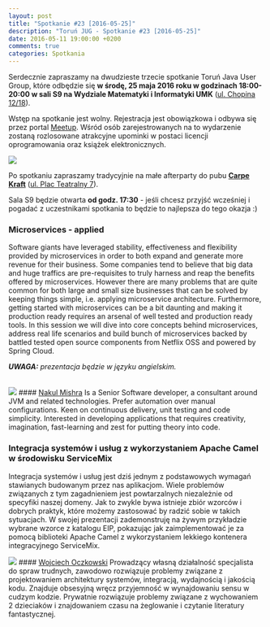 ```yaml
---
layout: post
title: "Spotkanie #23 [2016-05-25]"
description: "Toruń JUG - Spotkanie #23 [2016-05-25]"
date: 2016-05-11 19:00:00 +0200
comments: true
categories: Spotkania
---
```

Serdecznie zapraszamy na dwudzieste trzecie spotkanie Toruń Java User Group, które odbędzie się **w&nbsp;środę, 25 maja 2016 roku w&nbsp;godzinach 18:00-20:00 w&nbsp;sali S9 na Wydziale Matematyki i Informatyki UMK** (<a href="https://www.google.pl/maps/place/Fryderyka+Chopina+12%2F18,+Toruń/" target="_blank"><span class="glyphicon glyphicon-map-marker"></span>ul. Chopina 12/18</a>).

Wstęp na spotkanie jest wolny. Rejestracja jest obowiązkowa i&nbsp;odbywa się przez portal <a href="http://www.meetup.com/Torun-JUG/events/230784549/" target="_blank">Meetup</a>. Wśród osób zarejestrowanych na to wydarzenie zostaną rozlosowane atrakcyjne upominki w&nbsp;postaci licencji oprogramowania oraz książek elektronicznych.

<div class="row text-center" style="margin-bottom:10px;">
  <div class="col-md-12">
    <img class="no-border" src="{{ root_url }}/images/meetings/23/cover.jpeg" />
  </div>
</div>

Po spotkaniu zapraszamy tradycyjnie na małe afterparty do pubu <a href="https://www.facebook.com/carpekraft/" target="_blank"><strong>Carpe Kraft</strong></a> (<a href="https://www.google.pl/maps/place/Carpe+Kraft+Toru%C5%84/@53.0120765,18.6028162,19z/data=!4m2!3m1!1s0x0000000000000000:0xd4a984360753f841?hl=pl" target="_blank"><span class="glyphicon glyphicon-map-marker"></span>ul. Plac Teatralny 7</a>).

Sala S9 będzie otwarta **od godz. 17:30** - jeśli chcesz przyjść wcześniej i pogadać z uczestnikami spotkania to będzie to najlepsza do tego okazja :) <!-- more -->

### Microservices - applied
Software giants have leveraged stability, effectiveness and flexibility provided by microservices in order to both expand and generate more revenue for their business. Some companies tend to believe that big data and huge traffics are pre-requisites to truly harness and reap the benefits offered by microservices. However there are many problems that are quite common for both large and small size businesses that can be solved by keeping things simple, i.e. applying microservice architecture. Furthermore, getting started with microservices can be a bit daunting and making it production ready requires an arsenal of well tested and production ready tools. In this session we will dive into core concepts behind microservices, address real life scenarios and build bunch of microservices backed by battled tested open source components from Netflix OSS and powered by Spring Cloud.

<em style="display:block;margin-bottom:32px;"><b>UWAGA:</b> prezentacja będzie w języku angielskim.</em>

<img class="no-border speaker-face" src="{{ root_url }}/images/speakers/mishra-nakul.jpeg" />
#### <a href="https://twitter.com/nklmish" target="_blank">Nakul Mishra</a>
Is a Senior Software developer, a consultant around JVM and related technologies. Prefer automation over manual configurations. Keen on continuous delivery, unit testing and code simplicity. Interested in developing applications that requires creativity, imagination, fast-learning and zest for putting theory into code.

<span class="clearfix"></span>

### Integracja systemów i usług z wykorzystaniem Apache Camel w środowisku ServiceMix
Integracja systemów i usług jest dziś jednym z podstawowych wymagań stawianych budowanym przez nas aplikacjom. Wiele problemów związanych z tym zagadnieniem jest powtarzalnych niezależnie od specyfiki naszej domeny. Jak to zwykle bywa istnieje zbiór wzorców i dobrych praktyk, które możemy zastosować by radzić sobie w takich sytuacjach. W swojej prezentacji zademonstruję na żywym przykładzie wybrane wzorce z katalogu EIP, pokazując jak zaimplementować je za pomocą biblioteki Apache Camel z wykorzystaniem lekkiego kontenera integracyjnego ServiceMix.

<img class="no-border speaker-face" src="{{ root_url }}/images/speakers/oczkowski-wojciech.jpg" />
#### <a href="https://www.linkedin.com/in/wojciechoczkowski" target="_blank">Wojciech Oczkowski</a>
Prowadzący własną działalność specjalista do spraw trudnych, zawodowo rozwiązuje problemy związane z projektowaniem architektury systemów, integracją, wydajnością i jakością kodu. Znajduje obsesyjną wręcz przyjemność w wynajdowaniu sensu w cudzym kodzie. Prywatnie rozwiązuje problemy związane z wychowaniem 2 dzieciaków i znajdowaniem czasu na żeglowanie i czytanie literatury fantastycznej.